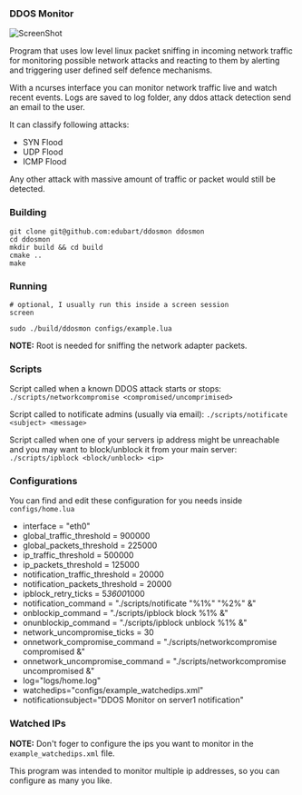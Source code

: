 ### DDOS Monitor

![ScreenShot](https://raw.github.com/edubart/ddosmon/master/screenshot.png)

Program that uses low level linux packet sniffing in incoming network traffic
for monitoring possible network attacks and reacting to them by alerting and
triggering user defined self defence mechanisms.

With a ncurses interface you can monitor network traffic live and watch
recent events. Logs are saved to log folder, any ddos attack detection send
an email to the user.

It can classify following attacks:
  * SYN Flood
  * UDP Flood
  * ICMP Flood

Any other attack with massive amount of traffic or packet would still be detected.

### Building

```
git clone git@github.com:edubart/ddosmon ddosmon
cd ddosmon
mkdir build && cd build
cmake ..
make
```

### Running

```
# optional, I usually run this inside a screen session
screen 

sudo ./build/ddosmon configs/example.lua
```

**NOTE:** Root is needed for sniffing the network adapter packets.


### Scripts

Script called when a known DDOS attack starts or stops:
`./scripts/networkcompromise <compromised/uncomprimised>`

Script called to notificate admins (usually via email):
`./scripts/notificate <subject> <message>`

Script called when one of your servers ip address might be unreachable and you may want to block/unblock it from your main server:
`./scripts/ipblock <block/unblock> <ip>`

### Configurations

You can find and edit these configuration for you needs inside `configs/home.lua`

* interface = "eth0"
* global_traffic_threshold = 900000
* global_packets_threshold = 225000
* ip_traffic_threshold = 500000
* ip_packets_threshold = 125000
* notification_traffic_threshold = 20000
* notification_packets_threshold = 20000
* ipblock_retry_ticks = 5*3600*1000
* notification_command = "./scripts/notificate \"%1%\" \"%2%\" &"
* onblockip_command = "./scripts/ipblock block %1% &"
* onunblockip_command = "./scripts/ipblock unblock %1% &"
* network_uncompromise_ticks = 30
* onnetwork_compromise_command = "./scripts/networkcompromise compromised &"
* onnetwork_uncompromise_command = "./scripts/networkcompromise uncompromised &"
* log="logs/home.log"
* watchedips="configs/example_watchedips.xml"
* notificationsubject="DDOS Monitor on server1 notification"

### Watched IPs

**NOTE:** Don't foger to configure the ips you want to monitor in the `example_watchedips.xml` file.

This program was intended to monitor multiple ip addresses, so you can configure as many you like.
